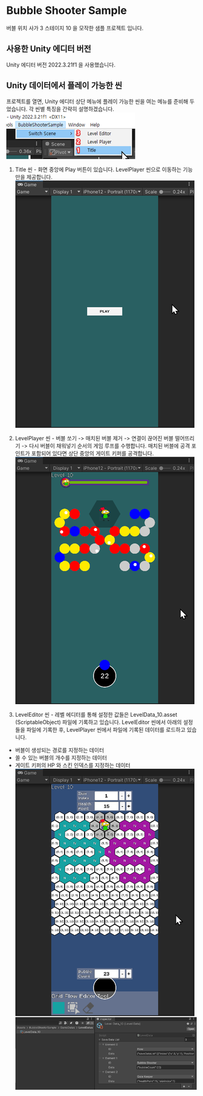 # Bubble Shooter Sample
버블 위치 사가 3 스테이지 10 을 모작한 샘플 프로젝트 입니다.

## 사용한 Unity 에디터 버전
Unity 에디터 버전 2022.3.21f1 을 사용했습니다.

## Unity 데이터에서 플레이 가능한 씬
프로젝트를 열면, Unity 에디터 상단 메뉴에 플레이 가능한 씬을 여는 메뉴를 준비해 두었습니다. 각 씬별 특징을 간략히 설명하겠습니다.  
![Reference Screenshot](Screenshots/Unity_SzGufMwW52.png)

1. Title 씬 - 화면 중앙에 Play 버튼이 있습니다. LevelPlayer 씬으로 이동하는 기능만을 제공합니다.  
![Reference Screenshot](Screenshots/Unity_ILM9MRnXEV.png)

2. LevelPlayer 씬 - 버블 쏘기 -> 매치된 버블 제거 -> 연결이 끊어진 버블 떨어뜨리기 -> 다시 버블이 채워넣기 순서의 게임 루프를 수행합니다. 매치된 버블에 공격 포인트가 포함되어 있다면 상단 중앙의 게이트 키퍼를 공격합니다.  
![Reference Screenshot](Screenshots/Unity_lMz2AwY3Fq.png)

3. LevelEditor 씬 - 레벨 에디터를 통해 설정한 값들은 LevelData_10.asset (ScriptableObject) 파일에 기록하고 있습니다. LevelEditor 씬에서 아래의 설정들을 파일에 기록한 후, LevelPlayer 씬에서 파일에 기록된 데이터를 로드하고 있습니다.  
  - 버블이 생성되는 경로를 지정하는 데이터
  - 쏠 수 있는 버블의 개수를 지정하는 데이터
  - 게이트 키퍼의 HP 와 스킨 인덱스를 지정하는 데이터  
  ![Reference Screenshot](Screenshots/Unity_O2SVWeBQzD.png)
  ![Reference Screenshot](Screenshots/Unity_1etmNMkY3L.png)
